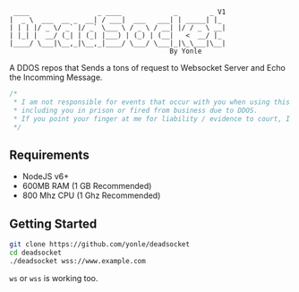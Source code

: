 ```
 ____                 _ ____             _        _ V1
|  _ \  ___  __ _  __| / ___|  ___   ___| | _____| |_
| | | |/ _ \/ _` |/ _` \___ \ / _ \ / __| |/ / _ \ __|
| |_| |  __/ (_| | (_| |___) | (_) | (__|   <  __/ |_
|____/ \___|\__,_|\__,_|____/ \___/ \___|_|\_\___|\__|
                                        By Yonle
```
A DDOS repos that Sends a tons of request to Websocket Server and Echo the Incomming Message.
```javascript
/*
 * I am not responsible for events that occur with you when using this Repo, 
 * including you in prison or fired from business due to DDOS.  
 * If you point your finger at me for liability / evidence to court, I'll laugh at you.
 */
```

## Requirements
- NodeJS v6+
- 600MB RAM (1 GB Recommended)
- 800 Mhz CPU (1 Ghz Recommended)

## Getting Started
```bash
git clone https://github.com/yonle/deadsocket
cd deadsocket
./deadsocket wss://www.example.com
```
`ws` or `wss` is working too.
